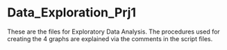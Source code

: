 # Data_Exploration_Prj1

These are the files for Exploratory Data Analysis. The procedures used for creating the 4 graphs are explained via the
comments in the script files.
